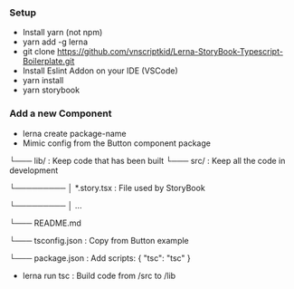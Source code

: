 ### Setup
* Install yarn (not npm)
* yarn add -g lerna
* git clone https://github.com/vnscriptkid/Lerna-StoryBook-Typescript-Boilerplate.git
* Install Eslint Addon on your IDE (VSCode)
* yarn install
* yarn storybook

### Add a new Component
* lerna create package-name
* Mimic config from the Button component
package

└───  lib/ : Keep code that has been built
└───  src/ : Keep all the code in development

└───────── │   *.story.tsx : File used by StoryBook

└───────── │   ...

└───  README.md

└───  tsconfig.json : Copy from Button example

└───  package.json : Add scripts: { "tsc": "tsc" }

* lerna run tsc : Build code from /src to /lib
